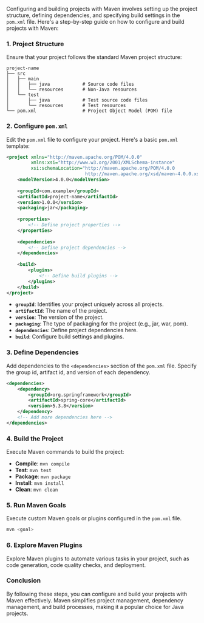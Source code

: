 Configuring and building projects with Maven involves setting up the project structure, defining dependencies, and specifying build settings in the `pom.xml` file. Here's a step-by-step guide on how to configure and build projects with Maven:

### 1. Project Structure

Ensure that your project follows the standard Maven project structure:

```
project-name
├── src
│   ├── main
│   │   ├── java            # Source code files
│   │   └── resources       # Non-Java resources
│   └── test
│       ├── java            # Test source code files
│       └── resources       # Test resources
└── pom.xml                 # Project Object Model (POM) file
```

### 2. Configure `pom.xml`

Edit the `pom.xml` file to configure your project. Here's a basic `pom.xml` template:

```xml
<project xmlns="http://maven.apache.org/POM/4.0.0" 
         xmlns:xsi="http://www.w3.org/2001/XMLSchema-instance"
         xsi:schemaLocation="http://maven.apache.org/POM/4.0.0 
                             http://maven.apache.org/xsd/maven-4.0.0.xsd">
    <modelVersion>4.0.0</modelVersion>
    
    <groupId>com.example</groupId>
    <artifactId>project-name</artifactId>
    <version>1.0.0</version>
    <packaging>jar</packaging>
    
    <properties>
        <!-- Define project properties -->
    </properties>
    
    <dependencies>
        <!-- Define project dependencies -->
    </dependencies>
    
    <build>
        <plugins>
            <!-- Define build plugins -->
        </plugins>
    </build>
</project>
```

- **`groupId`**: Identifies your project uniquely across all projects.
- **`artifactId`**: The name of the project.
- **`version`**: The version of the project.
- **`packaging`**: The type of packaging for the project (e.g., jar, war, pom).
- **`dependencies`**: Define project dependencies here.
- **`build`**: Configure build settings and plugins.

### 3. Define Dependencies

Add dependencies to the `<dependencies>` section of the `pom.xml` file. Specify the group id, artifact id, and version of each dependency.

```xml
<dependencies>
    <dependency>
        <groupId>org.springframework</groupId>
        <artifactId>spring-core</artifactId>
        <version>5.3.8</version>
    </dependency>
    <!-- Add more dependencies here -->
</dependencies>
```

### 4. Build the Project

Execute Maven commands to build the project:

- **Compile**: `mvn compile`
- **Test**: `mvn test`
- **Package**: `mvn package`
- **Install**: `mvn install`
- **Clean**: `mvn clean`

### 5. Run Maven Goals

Execute custom Maven goals or plugins configured in the `pom.xml` file.

```bash
mvn <goal>
```

### 6. Explore Maven Plugins

Explore Maven plugins to automate various tasks in your project, such as code generation, code quality checks, and deployment.

### Conclusion

By following these steps, you can configure and build your projects with Maven effectively. Maven simplifies project management, dependency management, and build processes, making it a popular choice for Java projects.